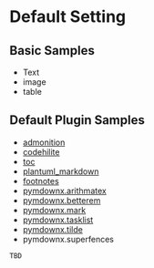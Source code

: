 # Default Setting

## Basic Samples
- Text
- image
- table

## Default Plugin Samples
- [admonition](./sample/admonition.md)
- [codehilite](./sample/codehilite.md)
- [toc](./sample/toc.md)
- [plantuml_markdown](./sample/plantuml.md)
- [footnotes](./sample/footnotes.md)
- [pymdownx.arithmatex](./sample/arithmatex.md)
- [pymdownx.betterem](./sample/betterem.md)
- [pymdownx.mark](./sample/mark.md)
- [pymdownx.tasklist](./sample/tasklist.md)
- [pymdownx.tilde](./sample/tilde.md)
- pymdownx.superfences


```
TBD

```
